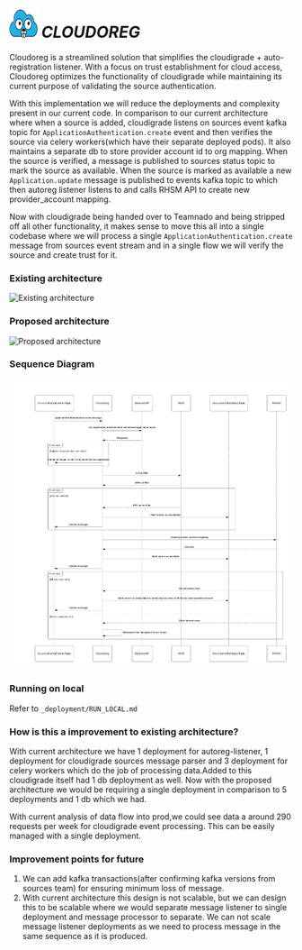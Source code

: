 #  <img src="assets/logo.png" width="50" height="50"> <i>CLOUDOREG</i>

Cloudoreg is a streamlined solution that simplifies the cloudigrade + auto-registration listener. 
With a focus on trust establishment for cloud access, Cloudoreg optimizes the functionality of cloudigrade while 
maintaining its current purpose of validating the source authentication.

With this implementation we will reduce the deployments and complexity present in our current code. In comparison to our current architecture where when a source is added, cloudigrade listens on sources event kafka topic for `ApplicationAuthentication.create` event and then verifies the source via celery workers(which have their separate deployed pods). It also maintains a separate db to store provider account id to org mapping. When the source is verified, a message is published to sources status topic to mark the source as available. When the source is marked as available a new `Application.update` message is published to events kafka topic to which then autoreg listener listens to and calls RHSM API to create new provider_account mapping.

Now with cloudigrade being handed over to Teamnado and being stripped off all other functionality, it makes sense to move this all into a single codebase where we will process a single `ApplicationAuthentication.create` message from sources event stream and in a single flow we will verify the source and create trust for it.


### Existing architecture
![Existing architecture](assets/existing_architecture.svg?raw=true "Existing architecture")

### Proposed architecture
![Proposed architecture](assets/proposed_architecture.svg?raw=true "Proposed architecture")

### Sequence Diagram
![Sequence Diagram](assets/cloudoreg-seq-diag.png "Sequence Diagram")

### Running on local
Refer to `_deployment/RUN_LOCAL.md`

### How is this a improvement to existing architecture?
With current architecture we have 1 deployment for autoreg-listener, 1 deployment for cloudigrade sources message parser and 3 deployment for celery workers which do the job of processing data.Added to this cloudigrade itself had 1 db deployment as well. Now with the proposed architecture we would be requiring a single deployment in comparison to 5 deployments and 1 db which we had.

With current analysis of data flow into prod,we could see data a around 290 requests per week for cloudigrade event processing. This can be easily managed with a single deployment.

### Improvement points for future
1. We can add kafka transactions(after confirming kafka versions from sources team) for ensuring minimum loss of message.
2. With current architecture this design is not scalable, but we can design this to be scalable where we would separate message listener to single deployment and message processor to separate. We can not scale message listener deployments as we need to process message in the same sequence as it is produced. 
